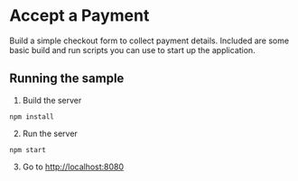 # Accept a Payment

Build a simple checkout form to collect payment details. Included are some basic
build and run scripts you can use to start up the application.

## Running the sample

1. Build the server

~~~
npm install
~~~

2. Run the server

~~~
npm start
~~~

3. Go to [http://localhost:8080](http://localhost:8080)